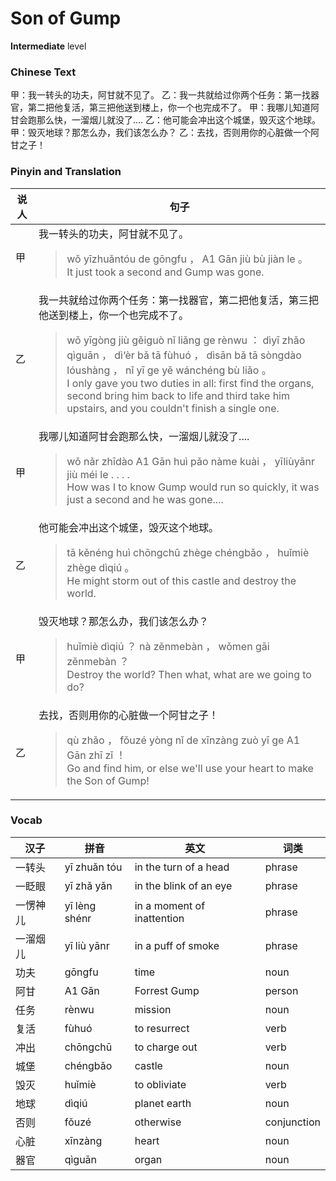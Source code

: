 # Son of Gump
**Intermediate** level
### Chinese Text
甲：我一转头的功夫，阿甘就不见了。
乙：我一共就给过你两个任务：第一找器官，第二把他复活，第三把他送到楼上，你一个也完成不了。
甲：我哪儿知道阿甘会跑那么快，一溜烟儿就没了....
乙：他可能会冲出这个城堡，毁灭这个地球。
甲：毁灭地球？那怎么办，我们该怎么办？
乙：去找，否则用你的心脏做一个阿甘之子！

### Pinyin and Translation
|说人|句子|
|----|----|
|甲|我一转头的功夫，阿甘就不见了。<blockquote>wǒ yīzhuǎntóu de gōngfu ， A1 Gān jiù bù jiàn le 。<br />It just took a second and Gump was gone.</blockquote>|
|乙|我一共就给过你两个任务：第一找器官，第二把他复活，第三把他送到楼上，你一个也完成不了。<blockquote>wǒ yīgòng jiù gěiguò nǐ liǎng ge rènwu ： dìyī zhǎo qìguān ， dì‘èr bǎ tā fùhuó ， dìsān bǎ tā sòngdào lóushàng ， nǐ yī ge yě wánchéng bù liǎo 。<br />I only gave you two duties in all: first find the organs, second bring him back to life and third take him upstairs, and you couldn't finish a single one.</blockquote>|
|甲|我哪儿知道阿甘会跑那么快，一溜烟儿就没了....<blockquote>wǒ nǎr zhīdào A1 Gān huì pǎo nàme kuài ， yīliùyānr jiù méi le . . . .<br />How was I to know Gump would run so quickly, it was just a second and he was gone....</blockquote>|
|乙|他可能会冲出这个城堡，毁灭这个地球。<blockquote>tā kěnéng huì chōngchū zhège chéngbǎo ， huǐmiè zhège dìqiú 。<br />He might storm out of this castle and destroy the world.</blockquote>|
|甲|毁灭地球？那怎么办，我们该怎么办？<blockquote>huǐmiè dìqiú ？ nà zěnmebàn ， wǒmen gāi zěnmebàn ？<br />Destroy the world? Then what, what are we going to do?</blockquote>|
|乙|去找，否则用你的心脏做一个阿甘之子！<blockquote>qù zhǎo ， fǒuzé yòng nǐ de xīnzàng zuò yī ge A1 Gān zhī zǐ ！<br />Go and find him, or else we'll use your heart to make the Son of Gump!</blockquote>|
### Vocab
|汉子|拼音|英文|词类|
|----|----|----|----|
|一转头|yī zhuǎn tóu|in the turn of a head|phrase|
|一眨眼|yī zhǎ yǎn|in the blink of an eye|phrase|
|一愣神儿|yī lèng shénr|in a moment of inattention|phrase|
|一溜烟儿|yī liù yānr|in a puff of smoke|phrase|
|功夫|gōngfu|time|noun|
|阿甘|A1 Gān|Forrest Gump|person|
|任务|rènwu|mission|noun|
|复活|fùhuó|to resurrect|verb|
|冲出|chōngchū|to charge out|verb|
|城堡|chéngbǎo|castle|noun|
|毁灭|huǐmiè|to obliviate|verb|
|地球|dìqiú|planet earth|noun|
|否则|fǒuzé|otherwise|conjunction|
|心脏|xīnzàng|heart|noun|
|器官|qìguān|organ|noun|